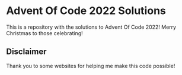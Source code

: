 # Advent Of Code 2022 Solutions
This is a repository with the solutions to Advent Of Code 2022! Merry Christmas to those celebrating!

## Disclaimer

Thank you to some websites for helping me make this code possible!
